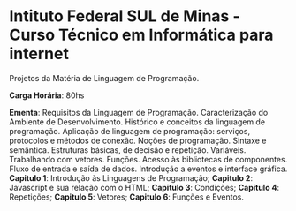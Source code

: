 # Intituto Federal SUL de Minas - Curso Técnico em Informática para internet

Projetos da Matéria de Linguagem de Programação.

**Carga Horária**: 80hs

**Ementa**: Requisitos da Linguagem de Programação. Caracterização do Ambiente de
Desenvolvimento. Histórico e conceitos da linguagem de programação. Aplicação de linguagem
de programação: serviços, protocolos e métodos de conexão. Noções de programação. Sintaxe e
semântica. Estruturas básicas, de decisão e repetição. Variáveis. Trabalhando com vetores.
Funções. Acesso às bibliotecas de componentes. Fluxo de entrada e saída de dados. Introdução a
eventos e interface gráfica.
**Capitulo 1**: Introdução às Linguagens de Programação;
**Capitulo 2**: Javascript e sua relação com o HTML;
**Capitulo 3**: Condições; 
**Capitulo 4**: Repetições;
**Capitulo 5**: Vetores;
**Capitulo 6**: Funções e Eventos. 



